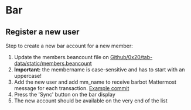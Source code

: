 # Bar
## Register a new user

Step to create a new bar account for a new member:

1. Update the members.beancount file on [Github/0x20/tab-data/static/members.beancount](https://github.com/0x20/tab-data/blob/master/static/members.beancount)
2. **Important:** the membername is case-sensitive and has to start with an uppercase!
3. Add the new user and add mm_name to receive barbot Mattermost message for each transaction. [Example commit](https://github.com/0x20/tab-data/commit/a20cee70454b478addbb0c7481cba8d528829289)
4. Press the 'Sync' button on the bar display
5. The new account should be available on the very end of the list
